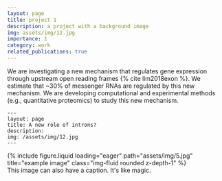```yaml
---
layout: page
title: project 1
description: a project with a background image
img: assets/img/12.jpg
importance: 1
category: work
related_publications: true
---
```


We are investigating a new mechanism that regulates gene expression through upstream open reading frames {% cite lim2018exon %}. We estimate that ~30% of messenger RNAs are regulated by this new mechanism. We are developing computational and experimental methods (e.g., quantitative proteomics) to study this new mechanism.

    ---
    layout: page
    title: A new role of introns?
    description:
    img: /assets/img/12.jpg
    ---

<div class="row">
    <div class="col-sm mt-3 mt-md-0">
        {% include figure.liquid loading="eager" path="assets/img/5.jpg" title="example image" class="img-fluid rounded z-depth-1" %}
    </div>
</div>
<div class="caption">
    This image can also have a caption. It's like magic.
</div>
